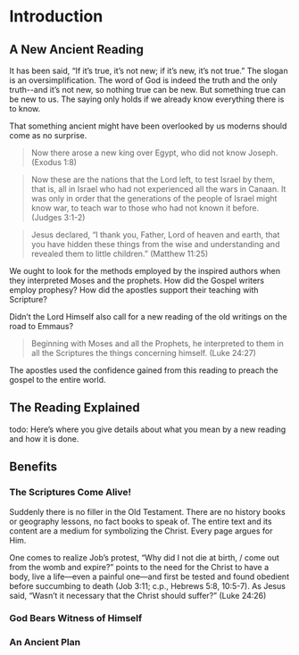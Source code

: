 # Introduction
## A New Ancient Reading
It has been said, “If it’s true, it’s not new; if it’s new, it’s not true.”  The slogan is an oversimplification.  The word of God is indeed the truth and the only truth--and it’s not new, so nothing true can be new.  But something true can be new to us.  The saying only holds if we already know everything there is to know.  

That something ancient might have been overlooked by us moderns should come as no surprise.  

> Now there arose a new king over Egypt, who did not know Joseph.  (Exodus 1:8)  

> Now these are the nations that the Lord left, to test Israel by them, that is, all in Israel who had not experienced all the wars in Canaan. It was only in order that the generations of the people of Israel might know war, to teach war to those who had not known it before.  (Judges 3:1-2)  

> Jesus declared, “I thank you, Father, Lord of heaven and earth, that you have hidden these things from the wise and understanding and revealed them to little children.” (Matthew 11:25)  

We ought to look for the methods employed by the inspired authors when they interpreted Moses and the prophets.  How did the Gospel writers employ prophesy?  How did the apostles support their teaching with Scripture?  

Didn’t the Lord Himself also call for a new reading of the old writings on the road to Emmaus?  

> Beginning with Moses and all the Prophets, he interpreted to them in all the Scriptures the things concerning himself.  (Luke 24:27)  

The apostles used the confidence gained from this reading to preach the gospel to the entire world.  

## The Reading Explained
todo: Here’s where you give details about what you mean by a new reading and how it is done.

## Benefits
### The Scriptures Come Alive!
Suddenly there is no filler in the Old Testament.  There are no history books or geography lessons, no fact books to speak of.  The entire text and its content are a medium for symbolizing the Christ.  Every page argues for Him.  

One comes to realize Job’s protest, “Why did I not die at birth, / come out from the womb and expire?” points to the need for the Christ to have a body, live a life—even a painful one—and first be tested and found obedient before succumbing to death (Job 3:11; c.p., Hebrews 5:8, 10:5-7).  As Jesus said, “Wasn’t it necessary that the Christ should suffer?” (Luke 24:26)

### God Bears Witness of Himself
### An Ancient Plan
